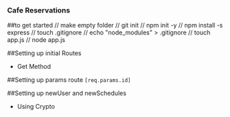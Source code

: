 ### Cafe Reservations

##to get started
// make empty folder
// git init
// npm init -y
// npm install -s express
// touch .gitignore
// echo "node_modules" > .gitignore
// touch app.js
// node app.js

##Setting up initial Routes
- Get Method 

##Setting up params route 
```[req.params.id]```

##Setting up newUser and newSchedules
- Using Crypto
